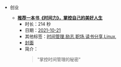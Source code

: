 - 创业

    - **[推荐一本书《时间力》，掌控自己的美好人生](https://www.bilibili.com/video/BV1nb4y1h7Ce)**
        - 时长：214 秒
        - 日期：[2021-10-21](../markmap/202110.html)
        - 其他标签：[时间管理](../markmap/时间管理.html),[励志](../markmap/励志.html),[职场](../markmap/职场.html),[读书分享](../markmap/读书分享.html),[Linux](../markmap/Linux.html),
        - [封面](http://i1.hdslb.com/bfs/archive/b01dc82edc3bc34148630976c58587427aab90fe.jpg)
        - 简介：
            > "掌控时间管理的秘密"

